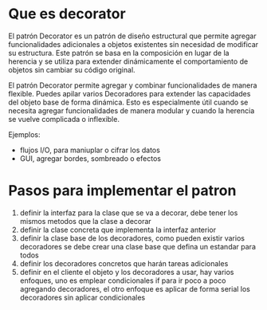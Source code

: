 # Que es decorator

El patrón Decorator es un patrón de diseño estructural que permite agregar funcionalidades adicionales a objetos existentes sin necesidad de modificar su estructura. Este patrón se basa en la composición en lugar de la herencia y se utiliza para extender dinámicamente el comportamiento de objetos sin cambiar su código original.

El patrón Decorator permite agregar y combinar funcionalidades de manera flexible. Puedes apilar varios Decoradores para extender las capacidades del objeto base de forma dinámica. Esto es especialmente útil cuando se necesita agregar funcionalidades de manera modular y cuando la herencia se vuelve complicada o inflexible.

Ejemplos:

- flujos I/O, para maniuplar o cifrar los datos
- GUI, agregar bordes, sombreado o efectos

# Pasos para implementar el patron

1. definir la interfaz para la clase que se va a decorar, debe tener los mismos metodos que la clase a decorar
2. definir la clase concreta que implementa la interfaz anterior
3. definir la clase base de los decoradores, como pueden existir varios decoradores se debe crear una clase base que defina un estandar para todos
4. definir los decoradores concretos que harán tareas adicionales
5. definir en el cliente el objeto y los decoradores a usar, hay varios enfoques, uno es emplear condicionales if para ir poco a poco agregando decoradores, el otro enfoque es aplicar de forma serial los decoradores sin aplicar condicionales
